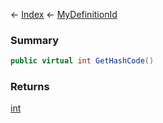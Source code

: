 ← [Index](Api-Index) ← [MyDefinitionId](VRage.Game.MyDefinitionId)

### Summary

```csharp
public virtual int GetHashCode()
```

### Returns

[int](System.Int32)

